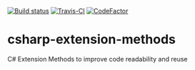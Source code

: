 [![Build status](https://ci.appveyor.com/api/projects/status/tubgjjjfo28e66p9?svg=true)](https://ci.appveyor.com/project/pedromsmoreira/csharp-extension-methods)
[![Travis-CI](https://travis-ci.org/pedromsmoreira/csharp-extension-methods.svg?branch=master)](https://travis-ci.org/pedromsmoreira/csharp-extension-methods)
[![CodeFactor](https://www.codefactor.io/repository/github/pedromsmoreira/csharp-extension-methods/badge)](https://www.codefactor.io/repository/github/pedromsmoreira/csharp-extension-methods)

# csharp-extension-methods

C# Extension Methods to improve code readability and reuse

